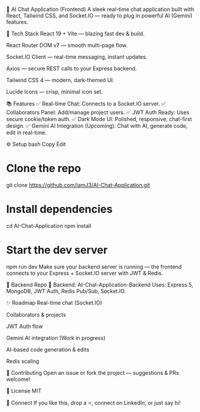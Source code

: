🧠 AI Chat Application (Frontend)
A sleek real-time chat application built with React, Tailwind CSS, and Socket.IO — ready to plug in powerful AI (Gemini) features.

🚀 Tech Stack
React 19 + Vite — blazing fast dev & build.

React Router DOM v7 — smooth multi-page flow.

Socket.IO Client — real-time messaging, instant updates.

Axios — secure REST calls to your Express backend.

Tailwind CSS 4 — modern, dark-themed UI.

Lucide Icons — crisp, minimal icon set.

📚 Features
✅ Real-time Chat: Connects to a Socket.IO server.
✅ Collaborators Panel: Add/manage project users.
✅ JWT Auth Ready: Uses secure cookie/token auth.
✅ Dark Mode UI: Polished, responsive, chat-first design.
✅ Gemini AI Integration (Upcoming): Chat with AI, generate code, edit in real-time.

⚙️ Setup
bash
Copy
Edit
# Clone the repo
git clone https://github.com/iamJ3/AI-Chat-Application.git

# Install dependencies
cd AI-Chat-Application
npm install

# Start the dev server
npm run dev
Make sure your backend server is running — the frontend connects to your Express + Socket.IO server with JWT & Redis.

🔗 Backend Repo
🔗 Backend: AI-Chat-Application-Backend
Uses: Express 5, MongoDB, JWT Auth, Redis Pub/Sub, Socket.IO.

✨ Roadmap
 Real-time chat (Socket.IO)

 Collaborators & projects

 JWT Auth flow

 Gemini AI integration (Work in progress)

 AI-based code generation & edits

 Redis scaling

🤝 Contributing
Open an issue or fork the project — suggestions & PRs welcome!

📜 License
MIT

📣 Connect
If you like this, drop a ⭐, connect on LinkedIn, or just say hi!


